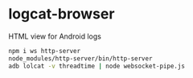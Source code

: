 # logcat-browser
HTML view for Android logs

```sh
npm i ws http-server
node_modules/http-server/bin/http-server
adb lolcat -v threadtime | node websocket-pipe.js
```
